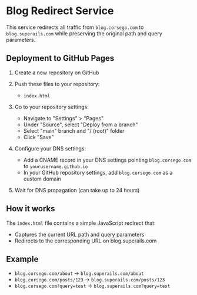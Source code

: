 # Blog Redirect Service

This service redirects all traffic from `blog.corsego.com` to `blog.superails.com` while preserving the original path and query parameters.

## Deployment to GitHub Pages

1. Create a new repository on GitHub

2. Push these files to your repository:

   - `index.html`

3. Go to your repository settings:

   - Navigate to "Settings" > "Pages"
   - Under "Source", select "Deploy from a branch"
   - Select "main" branch and "/ (root)" folder
   - Click "Save"

4. Configure your DNS settings:

   - Add a CNAME record in your DNS settings pointing `blog.corsego.com` to `yourusername.github.io`
   - In your GitHub repository settings, add `blog.corsego.com` as a custom domain

5. Wait for DNS propagation (can take up to 24 hours)

## How it works

The `index.html` file contains a simple JavaScript redirect that:

- Captures the current URL path and query parameters
- Redirects to the corresponding URL on blog.superails.com

## Example

- `blog.corsego.com/about` → `blog.superails.com/about`
- `blog.corsego.com/posts/123` → `blog.superails.com/posts/123`
- `blog.corsego.com?query=test` → `blog.superails.com?query=test`
